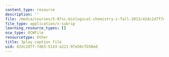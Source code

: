 ```yaml
---
content_type: resource
description: ''
file: /media/courses/5-07sc-biological-chemistry-i-fall-2013/42dc2d7f7d635143a22107e50cfb58ed_BY__sHZYi7Q.vtt
file_type: application/x-subrip
learning_resource_types: []
ocw_type: OCWFile
resourcetype: Other
title: 3play caption file
uid: 42dc2d7f-7d63-5143-a221-07e50cfb58ed
---
```

